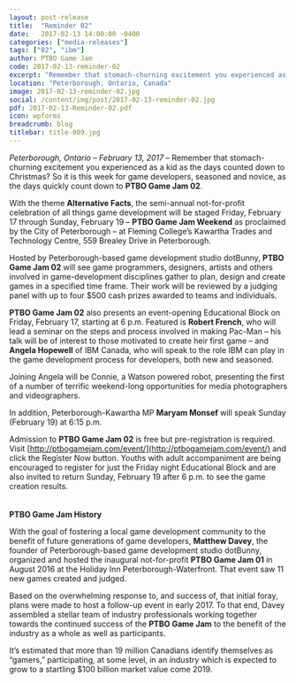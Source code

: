 ```yaml
---
layout: post-release
title:  "Reminder 02"
date:   2017-02-13 14:00:00 -0400
categories: ["media-releases"]
tags: ["02", "ibm"]
author: PTBO Game Jam
code: 2017-02-13-reminder-02
excerpt: "Remember that stomach-churning excitement you experienced as a kid as the days counted down to Christmas?"
location: "Peterborough, Ontario, Canada"
image: 2017-02-13-reminder-02.jpg
social: /content/img/post/2017-02-13-reminder-02.jpg
pdf: 2017-02-13-Reminder-02.pdf
icon: wpforms
breadcrumb: blog
titlebar: title-009.jpg
---
```

_Peterborough, Ontario – February 13, 2017_ – Remember that stomach-churning excitement you experienced as a kid as the days counted down to Christmas? So it is this week for game developers, seasoned and novice, as the days quickly count down to **PTBO Game Jam 02**. 
  
With the theme **Alternative Facts**, the semi-annual not-for-profit celebration of all things game development will be staged Friday, February 17 through Sunday, February 19 – **PTBO Game Jam Weekend** as proclaimed by the City of Peterborough – at Fleming College’s Kawartha Trades and Technology Centre, 559 Brealey Drive in Peterborough. 
  
Hosted by Peterborough-based game development studio dotBunny, **PTBO Game Jam 02** will see game programmers, designers, artists and others involved in game-development disciplines gather to plan, design and create games in a specified time frame. Their work will be reviewed by a judging panel with up to four $500 cash prizes awarded to teams and individuals.
  
**PTBO Game Jam 02** also presents an event-opening Educational Block on Friday, February 17, starting at 6 p.m. Featured is **Robert French**, who will lead a seminar on the steps and process involved in making Pac-Man – his talk will be of interest to those motivated to create heir first game – and **Angela Hopewell** of IBM Canada, who will speak to the role IBM can play in the game development process for developers, both new and seasoned. 
  
Joining Angela will be Connie, a Watson powered robot, presenting the first of a number of terrific weekend-long opportunities for media photographers and videographers.
  
In addition, Peterborough-Kawartha MP **Maryam Monsef** will speak Sunday (February 19) at 6:15 p.m.
  
Admission to **PTBO Game Jam 02** is free but pre-registration is required. Visit [http://ptbogamejam.com/event/](http://ptbogamejam.com/event/) and click the Register Now button. Youths with adult accompaniment are being encouraged to register for just the Friday night Educational Block and are also invited to return Sunday, February 19 after 6 p.m. to see the game creation results. 
<br><br><br>
**PTBO Game Jam History**  
  
With the goal of fostering a local game development community to the benefit of future generations of game developers, **Matthew Davey**, the founder of Peterborough-based game development studio dotBunny, organized and hosted the inaugural not-for-profit **PTBO Game Jam 01** in August 2016 at the Holiday Inn Peterborough-Waterfront. That event saw 11 new games created and judged. 
  
Based on the overwhelming response to, and success of, that initial foray, plans were made to host a follow-up event in early 2017. To that end, Davey assembled a stellar team of industry professionals working together towards the continued success of the **PTBO Game Jam** to the benefit of the industry as a whole as well as participants. 
  
It’s estimated that more than 19 million Canadians identify themselves as “gamers,” participating, at some level, in an industry which is expected to grow to a startling $100 billion market value come 2019.